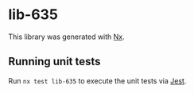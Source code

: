 # lib-635

This library was generated with [Nx](https://nx.dev).

## Running unit tests

Run `nx test lib-635` to execute the unit tests via [Jest](https://jestjs.io).
